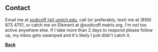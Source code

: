 ## Contact

Email me at [sodicoff [at] umich.edu](mailto:sodicoff@umich.edu), call (or preferably, text) me at (856) 873 4751, or catch me on Element at @sodicoff.matrix.org. I'm not too active anywhere else. If I take more than 2 days to respond please follow up, my inbox gets swamped and it's likely I just didn't catch it.

**[Back](https://jsodicoff.github.io/)**

